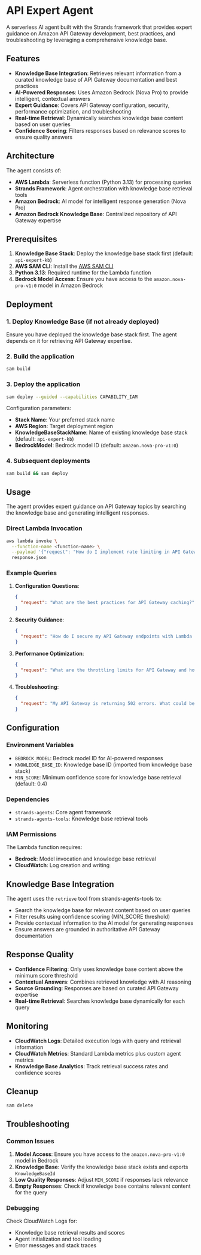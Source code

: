 # API Expert Agent

A serverless AI agent built with the Strands framework that provides expert guidance on Amazon API Gateway development, best practices, and troubleshooting by leveraging a comprehensive knowledge base.

## Features

- **Knowledge Base Integration**: Retrieves relevant information from a curated knowledge base of API Gateway documentation and best practices
- **AI-Powered Responses**: Uses Amazon Bedrock (Nova Pro) to provide intelligent, contextual answers
- **Expert Guidance**: Covers API Gateway configuration, security, performance optimization, and troubleshooting
- **Real-time Retrieval**: Dynamically searches knowledge base content based on user queries
- **Confidence Scoring**: Filters responses based on relevance scores to ensure quality answers

## Architecture

The agent consists of:
- **AWS Lambda**: Serverless function (Python 3.13) for processing queries
- **Strands Framework**: Agent orchestration with knowledge base retrieval tools
- **Amazon Bedrock**: AI model for intelligent response generation (Nova Pro)
- **Amazon Bedrock Knowledge Base**: Centralized repository of API Gateway expertise

## Prerequisites

1. **Knowledge Base Stack**: Deploy the knowledge base stack first (default: `api-expert-kb`)
2. **AWS SAM CLI**: Install the [AWS SAM CLI](https://docs.aws.amazon.com/serverless-application-model/latest/developerguide/serverless-sam-cli-install.html)
3. **Python 3.13**: Required runtime for the Lambda function
4. **Bedrock Model Access**: Ensure you have access to the `amazon.nova-pro-v1:0` model in Amazon Bedrock

## Deployment

### 1. Deploy Knowledge Base (if not already deployed)

Ensure you have deployed the knowledge base stack first. The agent depends on it for retrieving API Gateway expertise.

### 2. Build the application

```bash
sam build
```

### 3. Deploy the application

```bash
sam deploy --guided --capabilities CAPABILITY_IAM
```

Configuration parameters:
- **Stack Name**: Your preferred stack name
- **AWS Region**: Target deployment region
- **KnowledgeBaseStackName**: Name of existing knowledge base stack (default: `api-expert-kb`)
- **BedrockModel**: Bedrock model ID (default: `amazon.nova-pro-v1:0`)

### 4. Subsequent deployments

```bash
sam build && sam deploy
```

## Usage

The agent provides expert guidance on API Gateway topics by searching the knowledge base and generating intelligent responses.

### Direct Lambda Invocation

```bash
aws lambda invoke \
  --function-name <function-name> \
  --payload '{"request": "How do I implement rate limiting in API Gateway?"}' \
  response.json
```

### Example Queries

1. **Configuration Questions**:
   ```json
   {
     "request": "What are the best practices for API Gateway caching?"
   }
   ```

2. **Security Guidance**:
   ```json
   {
     "request": "How do I secure my API Gateway endpoints with Lambda authorizers?"
   }
   ```

3. **Performance Optimization**:
   ```json
   {
     "request": "What are the throttling limits for API Gateway and how can I optimize performance?"
   }
   ```

4. **Troubleshooting**:
   ```json
   {
     "request": "My API Gateway is returning 502 errors. What could be the cause?"
   }
   ```

## Configuration

### Environment Variables

- `BEDROCK_MODEL`: Bedrock model ID for AI-powered responses
- `KNOWLEDGE_BASE_ID`: Knowledge base ID (imported from knowledge base stack)
- `MIN_SCORE`: Minimum confidence score for knowledge base retrieval (default: 0.4)

### Dependencies

- `strands-agents`: Core agent framework
- `strands-agents-tools`: Knowledge base retrieval tools

### IAM Permissions

The Lambda function requires:
- **Bedrock**: Model invocation and knowledge base retrieval
- **CloudWatch**: Log creation and writing

## Knowledge Base Integration

The agent uses the `retrieve` tool from strands-agents-tools to:
- Search the knowledge base for relevant content based on user queries
- Filter results using confidence scoring (MIN_SCORE threshold)
- Provide contextual information to the AI model for generating responses
- Ensure answers are grounded in authoritative API Gateway documentation

## Response Quality

- **Confidence Filtering**: Only uses knowledge base content above the minimum score threshold
- **Contextual Answers**: Combines retrieved knowledge with AI reasoning
- **Source Grounding**: Responses are based on curated API Gateway expertise
- **Real-time Retrieval**: Searches knowledge base dynamically for each query

## Monitoring

- **CloudWatch Logs**: Detailed execution logs with query and retrieval information
- **CloudWatch Metrics**: Standard Lambda metrics plus custom agent metrics
- **Knowledge Base Analytics**: Track retrieval success rates and confidence scores

## Cleanup

```bash
sam delete
```

## Troubleshooting

### Common Issues

1. **Model Access**: Ensure you have access to the `amazon.nova-pro-v1:0` model in Bedrock
2. **Knowledge Base**: Verify the knowledge base stack exists and exports `KnowledgeBaseId`
3. **Low Quality Responses**: Adjust `MIN_SCORE` if responses lack relevance
4. **Empty Responses**: Check if knowledge base contains relevant content for the query

### Debugging

Check CloudWatch Logs for:
- Knowledge base retrieval results and scores
- Agent initialization and tool loading
- Error messages and stack traces

